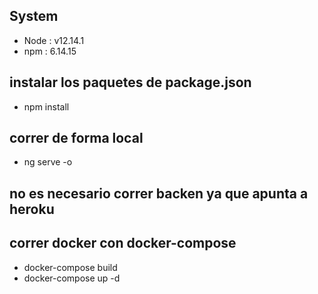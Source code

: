 ## System
- Node              : v12.14.1 
- npm               : 6.14.15


## instalar los paquetes de package.json 
- npm install


## correr de forma local
- ng serve -o


## no es necesario correr backen ya que apunta a heroku


## correr docker con docker-compose
- docker-compose build
- docker-compose up -d
